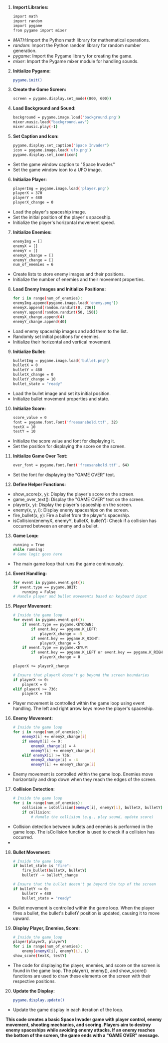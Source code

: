 1. **Import Libraries:**
    ```bash
   import math
    import random
    import pygame
    from pygame import mixer

- *MATH*:Import the Python math library for mathematical operations.
- *random*: Import the Python random library for random number generation.
- *pygame*: Import the Pygame library for creating the game.
- *mixer*: Import the Pygame mixer module for handling sounds.

2. **Initialize Pygame:**
   ```bash
   pygame.init()

3. **Create the Game Screen:**
    ```bash
   screen = pygame.display.set_mode((800, 600))

4. **Load Background and Sound:**
    ```bash
   background = pygame.image.load('background.png')
    mixer.music.load("background.wav")
    mixer.music.play(-1)
   
5. **Set Caption and Icon:**
    ```bash
   pygame.display.set_caption("Space Invader")
    icon = pygame.image.load('ufo.png')
    pygame.display.set_icon(icon)

- Set the game window caption to "Space Invader."
- Set the game window icon to a UFO image.

6. **Initialize Player:**
    ```bash
   playerImg = pygame.image.load('player.png')
    playerX = 370
    playerY = 480
    playerX_change = 0
   
- Load the player's spaceship image.
- Set the initial position of the player's spaceship.
- Initialize the player's horizontal movement speed.

7. **Initialize Enemies:**
    ```bash
   enemyImg = []
    enemyX = []
    enemyY = []
    enemyX_change = []
    enemyY_change = []
    num_of_enemies = 6
   
- Create lists to store enemy images and their positions.
- Initialize the number of enemies and their movement properties.

8. **Load Enemy Images and Initialize Positions:**
    ```bash
   for i in range(num_of_enemies):
    enemyImg.append(pygame.image.load('enemy.png'))
    enemyX.append(random.randint(0, 736))
    enemyY.append(random.randint(50, 150))
    enemyX_change.append(4)
    enemyY_change.append(40)

- Load enemy spaceship images and add them to the list.
- Randomly set initial positions for enemies.
- Initialize their horizontal and vertical movement.

9. **Initialize Bullet:**
    ```bash
   bulletImg = pygame.image.load('bullet.png')
    bulletX = 0
    bulletY = 480
    bulletX_change = 0
    bulletY_change = 10
    bullet_state = "ready"
   
- Load the bullet image and set its initial position.
- Initialize bullet movement properties and state.

10. **Initialize Score:**
    ```bash
    score_value = 0
    font = pygame.font.Font('freesansbold.ttf', 32)
    textX = 10
    testY = 10
    
- Initialize the score value and font for displaying it.
- Set the position for displaying the score on the screen.

11. **Initialize Game Over Text:**
    ```bash
    over_font = pygame.font.Font('freesansbold.ttf', 64)
- Set the font for displaying the "GAME OVER" text.
12. **Define Helper Functions:**
- show_score(x, y): Display the player's score on the screen.
- game_over_text(): Display the "GAME OVER" text on the screen.
- player(x, y): Display the player's spaceship on the screen.
- enemy(x, y, i): Display enemy spaceships on the screen.
- fire_bullet(x, y): Fire a bullet from the player's spaceship.
- isCollision(enemyX, enemyY, bulletX, bulletY): Check if a collision has occurred between an enemy and a bullet.
13. **Game Loop:**
    ```bash
    running = True
    while running:
    # Game logic goes here
    
- The main game loop that runs the game continuously.

14. **Event Handling:**
    ```bash
    for event in pygame.event.get():
    if event.type == pygame.QUIT:
        running = False
    # Handle player and bullet movements based on keyboard input

15. **Player Movement:**
    ```bash
    # Inside the game loop
    for event in pygame.event.get():
        if event.type == pygame.KEYDOWN:
            if event.key == pygame.K_LEFT:
                playerX_change = -5
            if event.key == pygame.K_RIGHT:
                playerX_change = 5
        if event.type == pygame.KEYUP:
            if event.key == pygame.K_LEFT or event.key == pygame.K_RIGHT:
                playerX_change = 0

    playerX += playerX_change

    # Ensure that playerX doesn't go beyond the screen boundaries
    if playerX <= 0:
        playerX = 0
    elif playerX >= 736:
        playerX = 736
    
- Player movement is controlled within the game loop using event handling. The left and right arrow keys move the player's spaceship.

16. **Enemy Movement:**
    ```bash
    # Inside the game loop
    for i in range(num_of_enemies):
        enemyX[i] += enemyX_change[i]
        if enemyX[i] <= 0:
            enemyX_change[i] = 4
            enemyY[i] += enemyY_change[i]
        elif enemyX[i] >= 736:
            enemyX_change[i] = -4
            enemyY[i] += enemyY_change[i]

- Enemy movement is controlled within the game loop. Enemies move horizontally and drop down when they reach the edges of the screen.

17. **Collision Detection:**
    ```bash
    # Inside the game loop
    for i in range(num_of_enemies):
        collision = isCollision(enemyX[i], enemyY[i], bulletX, bulletY)
        if collision:
            # Handle the collision (e.g., play sound, update score)

- Collision detection between bullets and enemies is performed in the game loop. The isCollision function is used to check if a collision has occurred.
- 
18. **Bullet Movement:**
    ```bash
    # Inside the game loop
    if bullet_state is "fire":
        fire_bullet(bulletX, bulletY)
        bulletY -= bulletY_change

    # Ensure that the bullet doesn't go beyond the top of the screen
    if bulletY <= 0:
        bulletY = 480
        bullet_state = "ready"
    
- Bullet movement is controlled within the game loop. When the player fires a bullet, the bullet's bulletY position is updated, causing it to move upward.

19. **Display Player, Enemies, Score:**
    ```bash
    # Inside the game loop
    player(playerX, playerY)
    for i in range(num_of_enemies):
        enemy(enemyX[i], enemyY[i], i)
    show_score(textX, testY)
    
- The code for displaying the player, enemies, and score on the screen is found in the game loop. The player(), enemy(), and show_score() functions are used to draw these elements on the screen with their respective positions.

20. **Update the Display:**
    ```bash
    pygame.display.update()
- Update the game display in each iteration of the loop.

**This code creates a basic Space Invader game with player control, enemy movement, shooting mechanics, and scoring. Players aim to destroy enemy spaceships while avoiding enemy attacks. If an enemy reaches the bottom of the screen, the game ends with a "GAME OVER" message.**
